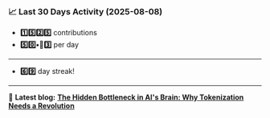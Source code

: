 <!--START_STATS-->
### 📈 Last 30 Days Activity (2025-08-08)  
- **1️⃣5️⃣2️⃣5️⃣** contributions  
- **5️⃣0️⃣•🎱3️⃣** per day
---
- **6️⃣9️⃣** day streak!
---
📝 **Latest blog:** [**The Hidden Bottleneck in AI's Brain: Why Tokenization Needs a Revolution**](https://andriak.com/blog/tokenization-revolution)
<!--END_STATS-->
